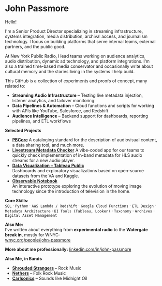 # John Passmore

Hello! 

I'm a Senior Product Director specializing in streaming infrastructure, systems integration, media distribution, archival access, and journalism technology. I focus on building platforms that serve internal teams, external partners, and the public good.

At New York Public Radio, I lead teams working on audience analytics, audio distribution, dynamic ad technology, and platform integrations. I'm also a trained time-based media conservator and occasionally write about cultural memory and the stories living in the systems I help build.

This GitHub is a collection of experiments and proofs of concept, many related to:

- **Streaming Audio Infrastructure** – Testing live metadata injection, listener analytics, and failover monitoring
- **Data Pipelines & Automation** – Cloud functions and scripts for working with APIs like YouTube, Salesforce, and Redshift
- **Audience Intelligence** – Backend support for dashboards, reporting pipelines, and ETL workflows

**Selected Projects**

- [**PBCore**](https://pbcore.org)
  A cataloging standard for the description of audiovisual content, a data sharing tool, and much more.
- [**Livestream Metadata Checker**](https://tranquil-kangaroo-be0dff.netlify.app)
  A vibe-coded app for our teams to quickly check implementation of in-band metadata for HLS audio streams for a new audio player.
- [**Data Visualization – Tableau Public**](https://public.tableau.com/app/profile/john.passmore/vizzes)  
  Dashboards and exploratory visualizations based on open-source datasets from the VA and Kaggle. 
- [**Observable Notebook**](https://observablehq.com/d/5faacba230189161)  
  An interactive prototype exploring the evolution of moving image technology since the introduction of television in the home. 



**Core Skills:**  
`SQL` · `Python` · `AWS Lambda / Redshift` · `Google Cloud Functions` · `ETL Design` · `Metadata Architecture` · `BI Tools (Tableau, Looker)` · `Taxonomy` · `Archives` · `Digital Asset Management`

**Also Me:**  
I’ve written about everything from **experimental radio** to the **Watergate break in**, mostly for WNYC:  
[wnyc.org/people/john-passmore](https://www.wnyc.org/people/john-passmore/)

**More about me professionally:** 
[linkedin.com/in/john-passmore](https://linkedin.com/in/john-passmore)

**Also Me, in Bands**

- [**Shrouded Strangers**](https://open.spotify.com/artist/58cjoOHDt29DjVB7MTZYC9) – Rock Music
- [**Nethers**](https://open.spotify.com/artist/2a5BrRoYd3nzBkoeF8ZUPx) – Folk Rock Music
- [**Carlsonics**](https://open.spotify.com/artist/2ouBfsiX71lEnc020vd5WN) – Sounds like Midnight Oil
